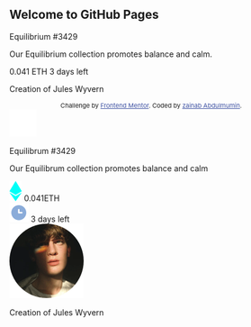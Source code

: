 ## Welcome to GitHub Pages

<!DOCTYPE html>
<html lang="en">

<head>
  <meta charset="UTF-8">
  <meta name="viewport" content="width=device-width, initial-scale=1.0">
  <!-- displays site properly based on user's device -->

  <link rel="icon" type="image/png" sizes="32x32" href="./images/favicon-32x32.png">
  <link rel="stylesheet" href="./style.css">
  <title>Frontend Mentor | NFT preview card component</title>

  <link rel="stylesheet" href="https://fonts.google.com/specimen/Outfit">

  <!-- Feel free to remove these styles or customise in your own stylesheet 👍 -->
  <style>
    .attribution {
      font-size: 11px;
      text-align: center;
    }


    .attribution a {
      color: hsl(228, 45%, 44%);
    }
  </style>
</head>

<body>

  Equilibrium #3429

  Our Equilibrium collection promotes balance and calm.

  0.041 ETH
  3 days left

  Creation of Jules Wyvern

  <!--start-->
  <div class="attribution">
    Challenge by <a href="https://www.frontendmentor.io?ref=challenge" target="_blank">Frontend Mentor</a>.
    Coded by <a href="#">zainab Abdulmumin</a>.
  </div>

  <!--nft starts here-->
  <main>
    <div id="mobile">
      <div class="img-section">
        <div class="eye"><img src="images/eye-fill.svg" alt="">
        </div>
      </div>
      <!--paragraphs-->
      <div class="wrapper">
        <div>
          <p class="fp">Equilibrum #3429</p>
          <p class="sp">Our Equilibrum collection promotes balance and calm</p>
        </div>
        <!--icons here-->
        <div class="icons">
          <div class="icontag"><img src="images/icon-ethereum.svg"> <span>0.041ETH</span>
          </div>
          <div class="icontag"><img src="images/icon-clock.svg">
            <span>3 days left</span>
          </div>
          <!--line here-->
        </div>
        <div class="line">
        </div>
        <!--avatar here-->
        <div class="avatar">
          <img src="images/image-avatar.png" class="avatar">
          <p><span>Creation of</span> <span>Jules Wyvern</span></p>
        </div>
      </div>
    </div>

  </main>
</body>

</html>


